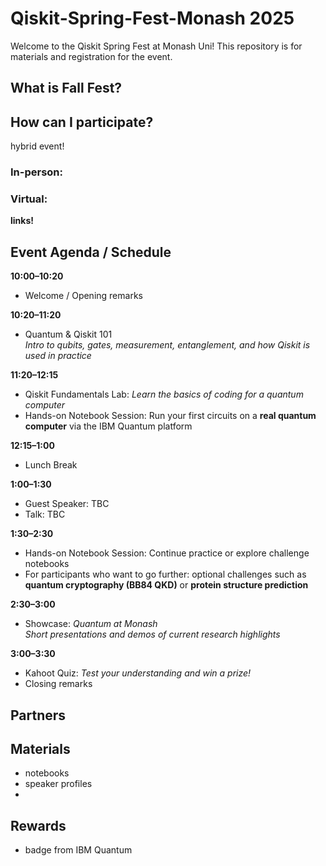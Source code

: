 # Qiskit-Spring-Fest-Monash 2025
Welcome to the Qiskit Spring Fest at Monash Uni! This repository is for materials and registration for the event.

## What is Fall Fest?


## How can I participate?
hybrid event!
### In-person: 
### Virtual: 
**links!**

## Event Agenda / Schedule

**10:00–10:20**  
- Welcome / Opening remarks  

**10:20–11:20**  
- Quantum & Qiskit 101  
  *Intro to qubits, gates, measurement, entanglement, and how Qiskit is used in practice*  

**11:20–12:15**  
- Qiskit Fundamentals Lab: *Learn the basics of coding for a quantum computer*  
- Hands-on Notebook Session: Run your first circuits on a **real quantum computer** via the IBM Quantum platform  

**12:15–1:00**  
- Lunch Break  

**1:00–1:30**  
- Guest Speaker: TBC  
- Talk: TBC  

**1:30–2:30**  
- Hands-on Notebook Session: Continue practice or explore challenge notebooks  
- For participants who want to go further: optional challenges such as **quantum cryptography (BB84 QKD)** or **protein structure prediction**  

**2:30–3:00**  
- Showcase: *Quantum at Monash*  
  *Short presentations and demos of current research highlights*  

**3:00–3:30**  
- Kahoot Quiz: *Test your understanding and win a prize!*  
- Closing remarks  




## Partners


## Materials
- notebooks
- speaker profiles
- 

## Rewards
- badge from IBM Quantum


